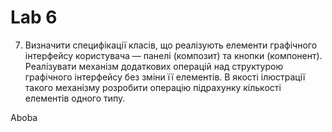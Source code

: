 # Lab 6
7. Визначити специфікації класів, що реалізують елементи графічного інтерфейсу
користувача — панелі (композит) та кнопки (компонент). Реалізувати механізм
додаткових операцій над структурою графічного інтерфейсу без зміни її елементів. В
якості ілюстрації такого механізму розробити операцію підрахунку кількості елементів
одного типу.

Aboba
